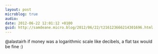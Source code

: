 ```yaml
---
layout: post
microblog: true
audio: 
date: 2012-06-22 12:01:12 +0100
guid: http://samdeane.micro.blog/2012/06/22/t216123666214301696.html
---
```

@alastairh if money was a logarithmic scale like decibels, a flat tax would be fine :)

